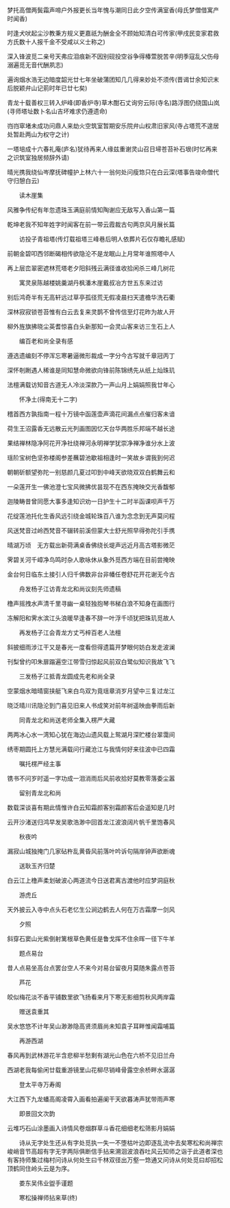 <!-- { "loadSidebar": true } -->
梦托高僧两鬓霜声啼户外报更长当年愧与潮同日此夕空传满室香(母氏梦僧借寓产时闻香)

时逢犬吠起尘沙教秉方规义更嘉祇为酬金全不顾始知清白可传家(甲戌民变家君救方氏数十人报千金不受咸以义士称之)

深入锋波觅二亲号天弗应泪痕新不因别砚投空谷争得椿萱脱苦辛(明季寇乱父伤母溺遍觅无音代酬夙志)

遍询烟水浩无边暗度韶光廿七年坐破蒲团知几几得来妙处不须传(晋谒廿余知识末后脱颖弁山记莂时年已廿七矣)

青龙十载善权三转入炉峰(即香炉寺)草木酣石丈询穷云际(寺名)路浮图仍绕国山岚(寻师塔址数卜名山吉坏难求仍遵遗命)

岿岿窣堵未成功问鼎人来劫火空筑室暂期安乐院弁山权肃旧家风(寺占塔荒不遑居处暂赴两山为权守之计)

一塔培成十六春礼庵(庐名)犹待再来人缘兹重谢灵山召日埽苍苔补石垠(时忆再来之识筑室独居频辞外请)

晴光携我绕仙岑摩抚碑幢护上林六十一翁何处问瘦筇只在白云深(塔事告竣命僧代守归憩白云)

　　读木崖集

风雅争传纪有年忽遗珠玉满庭前情知陶谢应无敌写入香山第一篇

乾坤老我不知年姓字时闻客在前一带云霞裁古句两京风月展长篇

　　访投子青祖塔(传灯载祖塔三峰巷后明人依葬片石仅存瞻礼感赋)

前朝金碧叩西邻断碣相传欲隐沦不是龙眠山上月常年谁照塔中人

再上层峦翠密遮林荒塔老夕阳斜残云满径谁收拾闲杀三峰几树花

　　寓灵泉陈越楼姚羹湖丹枫潘木崖戴叔冶方世五东来过访

别后鸿奇半有无高轩远过草亭孤径荒无假凌晨扫天遣檐华洗石衢

深林寂寂锁苍苔惟有白云去复来灵鹊不曾传信至灯花昨为故人开

柳外旌旗拂晓尘英耆惊喜白头新那知一会灵山客来访三生石上人

　　编百老和尚全录有感

遵选遗编刻不停浑忘寒暑逼微形裁成一字分今古写就千章冠丙丁

深怀剞劂遇人稀谁是同知慧命微欲向锋前陈锦绣先从纸上灿珠玑

法檀满载访知音古道无人冷淡深款乃一声山月上娟娟照我廿年心

　　怀净土(得南无十二字)

稽首西方孰指南一程十万镜中函莲壶声滴花间漏点点催归客未谙

荷生王沼露香无远散云光列画图因忆天台华两胜乐邦端不越长途

果结禅林隐净阿花开净社绕禅河永明禅学犹崇净禅净谁分水上波

瑶阶宝树色坚弥楼阁参差蘸碧池歇祖相逢时一笑故乡谓我到何迟

朝朝斫额望弥陀一别慈颜几夏过叩到中峰天欲晓双双白鹤舞云和

一朵莲开生一佛池澄七宝风微拂优昙现不在西东掩映交光香馥郁

迦陵畴昔曾同愿大事多逢知识劝一日护生十二时半函课呗声千万

花绽莲池托化生香风远引绕金城轮珠百八谁为念念到无声莫问程

风送梵音过岭西梵音不辍转前溪但蒙大士舒光照早得弥陀引手携

晴湖万顷　无方载出新荷满桌香佛绕长堤声远近月高古塔影微茫

霁碧关河千嶂净鸟鸣时杂人歌咏休从象外觅西方端在目前尝掩映

金台何日临东土接引人归千佛数非台非幡任卷舒花开花谢无今古

　　舟发杨子江访青龙北和尚议刻先师遗稿

橹声摇拽水声清千里寻幽一桌轻独抱琴书梯白浪不知身在画图行

冻解阳和霁水滨江头浪暖早逢春不辞一叶浮千顷犹把珠玑觅故人

　　再发杨子江会青龙方丈丐梓百老人法檀

斜披细雨涉江干又是春光一度看但得遗篇开梦眼何妨白发走波澜

刊梨曾约叩朱扉蹋遍空江带雪归惊起风前双白鹭似知识我故飞飞

　　三发杨子江抵青龙圆成先老和尚全录

空蒙烟水暗晴窗挟艇飞来白鸟双为竟瑶章消岁月望中三复过龙江

晓泛晴川讯隐沦到门喜见旧来人书成笑对前年树遥映由拳雨后新

　　同青龙北和尚送老师全集入楞严大藏

两两冰心水一湾知心犹在海边山遗风载上鸳湖月深贮楼台翠霭间

绣枣期圆托上方慧光满载问行藏沧江与我情何好来往波中已四霜

　　嘱托楞严经主事

镌书不问岁时遥一字功成一泪消雨后风前收拾好莫教零落委尘嚣

　　留别青龙北和尚

数载深谈喜有期此情惟许白云知霜颜客别霜颜客后会遥知是几时

云开沙渚送归鸿早发吴歌浩渺中回首龙江波浪阔片帆千里饱春风

　　秋夜吟

漏寂山城独掩门几家砧杵乱黄昏风前落叶吟诉句隔岸钟声欲断魂

　　送耿玉齐归楚

白云江上橹声柔划破波心两道流今日送君离古渡他时应梦洞庭秋

　　游虎丘

天外披云入寺中点头石老忆生公涧边鹤去人何在万古霜摩一剑风

　　夕照

斜穿石窦山光紫倒射篱根草色黄任是鲁戈挥不住余晖一径下牛羊

　　题点易台

昔人点易坐高台点罢台空人不来今对易台留夜月莫随朱露点苍苔

　　芦花

皎似梅花淡不香平铺数里欲飞扬看来月下寒无影细剪秋风两岸霜

　　赠送袁重其

吴水悠悠不计年吴山渺渺隐高贤须眉尚未知袁子耳畔惟闻霜哺篇

　　再游西湖

春风再到武林游花半含悲柳半愁剩有湖光山色在六桥不见旧兰舟

西湖老我每偷闲廿载重游镜里山花柳尽销峰骨露空余桥畔水潺潺

　　登太平寺万寿阁

大江西下九龙蟠高阁凌霄入画看拍遍阑干天欲暮涛声犹带雨声寒

　　即景回文次韵

云堆巧石山涂墨画入诗情风卷烟群草斗香花细细老松筛影月娟娟

　　诗从无字处生还从有字处觅执一失一不堕枯叶边即逐乱流中去矣寒松和尚禅宗峻峭音节高超有字无字两际俱断信手拈来溯洄波浪吞吐风云知师之诣于此道者深也有客持师集过梅村问诗从何处生曰千林双径出万壑一筇通又问诗从何处觅曰却招松顶鹤同住岭头云是为序。

　　娄东吴伟业盥手谨题

　　寒松操禅师拈来草(终)
